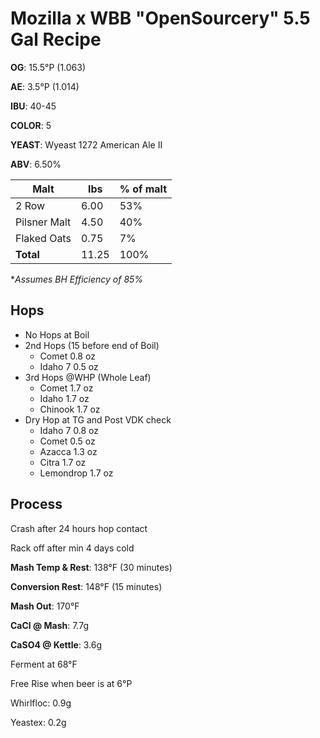 # Mozilla x WBB "OpenSourcery" 5.5 Gal Recipe

**OG**: 15.5°P (1.063)

**AE**: 3.5°P (1.014)

**IBU**: 40-45

**COLOR**: 5

**YEAST**: Wyeast 1272 American Ale II

**ABV**: 6.50%


Malt | lbs  | % of malt
--- | --- | ---
2 Row  | 6.00  | 53%
Pilsner Malt  | 4.50  | 40%
Flaked Oats  | 0.75  | 7%
**Total** | 11.25 | 100%

**Assumes BH Efficiency of 85%*
		
## Hops

* No Hops at Boil
* 2nd Hops (15 before end of Boil)
	* Comet 0.8 oz
	* Idaho 7 0.5 oz
* 3rd Hops @WHP (Whole Leaf)
	* Comet 1.7 oz
	* Idaho 1.7 oz
	* Chinook 1.7 oz	
* Dry Hop at TG and Post VDK check
	* Idaho 7 0.8 oz
	* Comet 	0.5 oz
	* Azacca 	1.3 oz
	* Citra 	1.7 oz
	* Lemondrop 	1.7 oz

## Process

Crash after 24 hours hop contact 

Rack off after min 4 days cold 	

**Mash Temp & Rest**: 138°F (30 minutes)

**Conversion Rest**: 148°F (15 minutes)

**Mash Out**: 170°F

**CaCl @ Mash**: 7.7g

**CaSO4 @ Kettle**: 3.6g

Ferment at 68°F

Free Rise when beer is at 6°P

Whirlfloc: 0.9g

Yeastex: 0.2g
